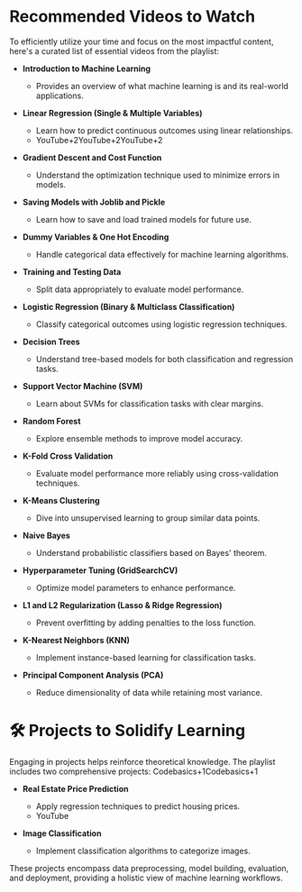 # Recommended Videos to Watch

To efficiently utilize your time and focus on the most impactful content, here's a curated list of essential videos from the playlist:

*   **Introduction to Machine Learning**
    *   Provides an overview of what machine learning is and its real-world applications.

*   **Linear Regression (Single & Multiple Variables)**
    *   Learn how to predict continuous outcomes using linear relationships.
    *   YouTube+2YouTube+2YouTube+2

*   **Gradient Descent and Cost Function**
    *   Understand the optimization technique used to minimize errors in models.

*   **Saving Models with Joblib and Pickle**
    *   Learn how to save and load trained models for future use.

*   **Dummy Variables & One Hot Encoding**
    *   Handle categorical data effectively for machine learning algorithms.

*   **Training and Testing Data**
    *   Split data appropriately to evaluate model performance.

*   **Logistic Regression (Binary & Multiclass Classification)**
    *   Classify categorical outcomes using logistic regression techniques.

*   **Decision Trees**
    *   Understand tree-based models for both classification and regression tasks.

*   **Support Vector Machine (SVM)**
    *   Learn about SVMs for classification tasks with clear margins.

*   **Random Forest**
    *   Explore ensemble methods to improve model accuracy.

*   **K-Fold Cross Validation**
    *   Evaluate model performance more reliably using cross-validation techniques.

*   **K-Means Clustering**
    *   Dive into unsupervised learning to group similar data points.

*   **Naive Bayes**
    *   Understand probabilistic classifiers based on Bayes' theorem.

*   **Hyperparameter Tuning (GridSearchCV)**
    *   Optimize model parameters to enhance performance.

*   **L1 and L2 Regularization (Lasso & Ridge Regression)**
    *   Prevent overfitting by adding penalties to the loss function.

*   **K-Nearest Neighbors (KNN)**
    *   Implement instance-based learning for classification tasks.

*   **Principal Component Analysis (PCA)**
    *   Reduce dimensionality of data while retaining most variance.

# 🛠️ Projects to Solidify Learning

Engaging in projects helps reinforce theoretical knowledge. The playlist includes two comprehensive projects:
Codebasics+1Codebasics+1

*   **Real Estate Price Prediction**
    *   Apply regression techniques to predict housing prices.
    *   YouTube

*   **Image Classification**
    *   Implement classification algorithms to categorize images.

These projects encompass data preprocessing, model building, evaluation, and deployment, providing a holistic view of machine learning workflows.